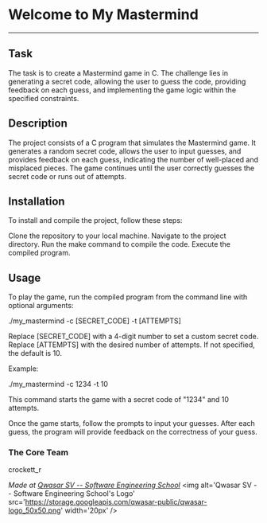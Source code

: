 # Welcome to My Mastermind
***

## Task
The task is to create a Mastermind game in C. The challenge lies in generating a secret code, allowing the user to guess the code, providing feedback on each guess, and implementing the game logic within the specified constraints.

## Description
The project consists of a C program that simulates the Mastermind game. It generates a random secret code, allows the user to input guesses, and provides feedback on each guess, indicating the number of well-placed and misplaced pieces. The game continues until the user correctly guesses the secret code or runs out of attempts.

## Installation
To install and compile the project, follow these steps:

Clone the repository to your local machine.
Navigate to the project directory.
Run the make command to compile the code.
Execute the compiled program.

## Usage
To play the game, run the compiled program from the command line with optional arguments:

./my_mastermind -c [SECRET_CODE] -t [ATTEMPTS]

Replace [SECRET_CODE] with a 4-digit number to set a custom secret code.
Replace [ATTEMPTS] with the desired number of attempts. If not specified, the default is 10.

Example:

./my_mastermind -c 1234 -t 10

This command starts the game with a secret code of "1234" and 10 attempts.

Once the game starts, follow the prompts to input your guesses. After each guess, the program will provide feedback on the correctness of your guess.


### The Core Team

crockett_r

<span><i>Made at <a href='https://qwasar.io'>Qwasar SV -- Software Engineering School</a></i></span>
<span><img alt='Qwasar SV -- Software Engineering School's Logo' src='https://storage.googleapis.com/qwasar-public/qwasar-logo_50x50.png' width='20px' /></span>
